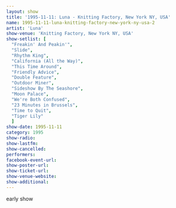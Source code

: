 ```yaml
---
layout: show
title: '1995-11-11: Luna - Knitting Factory, New York NY, USA'
name: 1995-11-11-luna-knitting-factory-new-york-ny-usa-2
artist: 'Luna'
show-venue: 'Knitting Factory, New York NY, USA'
show-setlist: [
  "Freakin' And Peakin'",
  "Slide",
  "Rhythm King",
  "California (All the Way)",
  "This Time Around",
  "Friendly Advice",
  "Double Feature",
  "Outdoor Miner",
  "Sideshow By The Seashore",
  "Moon Palace",
  "We're Both Confused",
  "23 Minutes in Brussels",
  "Time to Quit",
  "Tiger Lily"
  ]
show-date: 1995-11-11
category: 1995
show-radio: 
show-lastfm: 
show-cancelled: 
performers: 
facebook-event-url: 
show-poster-url: 
show-ticket-url: 
show-venue-website: 
show-additional: 
---
```


early show